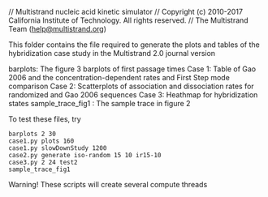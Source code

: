 // Multistrand nucleic acid kinetic simulator
// Copyright (c) 2010-2017 California Institute of Technology. All rights reserved.
// The Multistrand Team (help@multistrand.org)

This folder contains the file required to generate the plots and tables of the
hybridization case study in the Multistrand 2.0 journal version

barplots: The figure 3 barplots of first passage times
Case 1: Table of Gao 2006 and the concentration-dependent rates and First Step mode comparison
Case 2: Scatterplots of association and dissociation rates for randomized and Gao 2006 sequences
Case 3: Heathmap for hybridization states
sample_trace_fig1 : The sample trace in figure 2


To test these files, try 

    barplots 2 30
    case1.py plots 160
    case1.py slowDownStudy 1200
    case2.py generate iso-random 15 10 ir15-10
    case3.py 2 24 test2
    sample_trace_fig1

Warning! These scripts will create several compute threads
